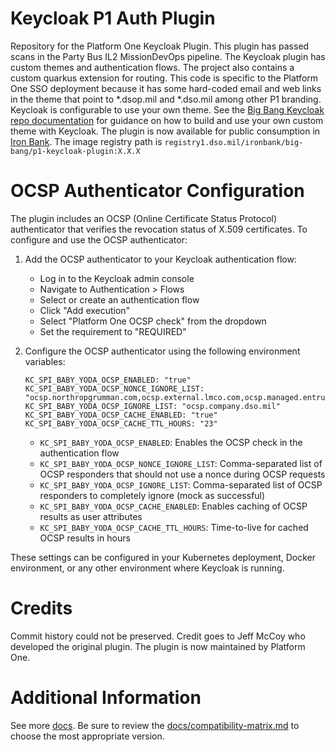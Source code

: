 # Keycloak P1 Auth Plugin
Repository for the Platform One Keycloak Plugin. This plugin has passed scans in the Party Bus IL2 MissionDevOps pipeline. The Keycloak plugin has custom themes and authentication flows. The project also contains a custom quarkus extension for routing. This code is specific to the Platform One SSO deployment because it has some hard-coded email and web links in the theme that point to *.dsop.mil and *.dso.mil among other P1 branding. Keycloak is configurable to use your own theme. See the [Big Bang Keycloak repo documentation](https://repo1.dso.mil/big-bang/product/packages/keycloak/-/blob/main/development/README.md) for guidance on how to build and use your own custom theme with Keycloak.
The plugin is now available for public consumption in [Iron Bank](https://ironbank.dso.mil/repomap/details;registry1Path=big-bang%252Fp1-keycloak-plugin). The image registry path is `registry1.dso.mil/ironbank/big-bang/p1-keycloak-plugin:X.X.X`

# OCSP Authenticator Configuration

The plugin includes an OCSP (Online Certificate Status Protocol) authenticator that verifies the revocation status of X.509 certificates. To configure and use the OCSP authenticator:

1. Add the OCSP authenticator to your Keycloak authentication flow:
   - Log in to the Keycloak admin console
   - Navigate to Authentication > Flows
   - Select or create an authentication flow
   - Click "Add execution"
   - Select "Platform One OCSP check" from the dropdown
   - Set the requirement to "REQUIRED"

2. Configure the OCSP authenticator using the following environment variables:

   ```
   KC_SPI_BABY_YODA_OCSP_ENABLED: "true"
   KC_SPI_BABY_YODA_OCSP_NONCE_IGNORE_LIST: "ocsp.northropgrumman.com,ocsp.external.lmco.com,ocsp.managed.entrust.com,eca.ocsp.identrust.com,ecas2.ocsp.identrust.com,ocsp.pki.va.gov,ocsp.treasury.gov,ocsp.dimc.dhs.gov"
   KC_SPI_BABY_YODA_OCSP_IGNORE_LIST: "ocsp.company.dso.mil"
   KC_SPI_BABY_YODA_OCSP_CACHE_ENABLED: "true"
   KC_SPI_BABY_YODA_OCSP_CACHE_TTL_HOURS: "23"
   ```

   - `KC_SPI_BABY_YODA_OCSP_ENABLED`: Enables the OCSP check in the authentication flow
   - `KC_SPI_BABY_YODA_OCSP_NONCE_IGNORE_LIST`: Comma-separated list of OCSP responders that should not use a nonce during OCSP requests
   - `KC_SPI_BABY_YODA_OCSP_IGNORE_LIST`: Comma-separated list of OCSP responders to completely ignore (mock as successful)
   - `KC_SPI_BABY_YODA_OCSP_CACHE_ENABLED`: Enables caching of OCSP results as user attributes
   - `KC_SPI_BABY_YODA_OCSP_CACHE_TTL_HOURS`: Time-to-live for cached OCSP results in hours

These settings can be configured in your Kubernetes deployment, Docker environment, or any other environment where Keycloak is running.

# Credits
Commit history could not be preserved. Credit goes to Jeff McCoy who developed the original plugin. The plugin is now maintained by Platform One.

# Additional Information
See more [docs](docs/). Be sure to review the [docs/compatibility-matrix.md](docs/compatibility-matrix.md) to choose the most appropriate version.